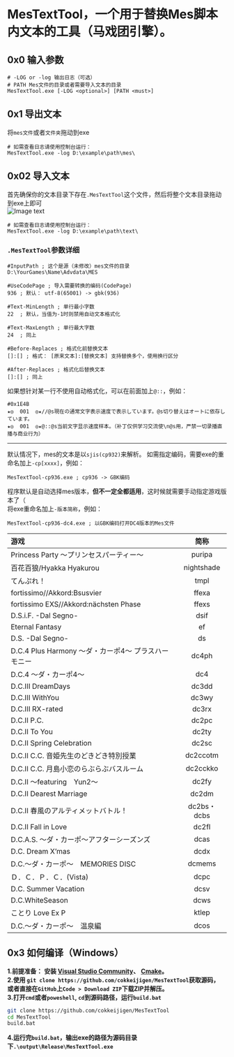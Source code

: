 # MesTextTool，一个用于替换Mes脚本内文本的工具（马戏团引擎）。
## 0x0 输入参数
```log
# -LOG or -log 输出日志（可选）
# PATH Mes文件的目录或者需要导入文本的目录
MesTextTool.exe [-LOG <optional>] [PATH <must>]
```
## 0x1 导出文本
将`mes文件`或者`文件夹`拖动到exe
```log
# 如需查看日志请使用控制台运行：
MesTextTool.exe -log D:\example\path\mes\
```
## 0x02 导入文本
首先确保你的文本目录下存在`.MesTextTool`这个文件，然后将整个文本目录拖动到exe上即可<br>
![Image text](https://github.com/cokkeijigen/MesTextTool/blob/master/picture.png)<br>
```log
# 如需查看日志请使用控制台运行：
MesTextTool.exe -log D:\example\path\text\
```
### `.MesTextTool`参数详细<br>
```
#InputPath ; 这个是源（未修改）mes文件的目录
D:\YourGames\Name\Advdata\MES

#UseCodePage ; 导入需要转换的编码(CodePage)
936 ; 默认： utf-8(65001) -> gbk(936)

#Text-MinLength ; 单行最小字数
22  ; 默认，当值为-1时则禁用自动文本格式化

#Text-MaxLength ; 单行最大字数
24  ; 同上

#Before-Replaces ; 格式化前替换文本
[]:[] ; 格式： [原来文本]:[替换文本] 支持替换多个，使用换行区分

#After-Replaces ; 格式化后替换文本
[]:[] ; 同上
```
如果想针对某一行不使用自动格式化，可以在前面加上`@::`，例如：
```
#0x1E4B
★◎  001  ◎★//@s現在の通常文字表示速度で表示しています。@s切り替えはオートに依存しています。
★◎  001  ◎★@::@s当前文字显示速度样本。（补丁仅供学习交流使\n@s用，严禁一切录播直播与商业行为）
```
***
默认情况下，mes的文本是以`sjis(cp932)`来解析。
如需指定编码，需要exe的重命名加上`-cp[xxxx]`，例如：
```
MesTextTool-cp936.exe ; cp936 -> GBK编码
```
程序默认是自动选择mes版本，**但不一定全都适用**，这时候就需要手动指定游戏版本了（<br>将exe重命名加上`-版本简称`，例如：
```
MesTextTool-cp936-dc4.exe ; 以GBK编码打开DC4版本的Mes文件
```
| 游戏| 简称 | 
| :-----| :----: |
|Princess Party ～プリンセスパーティー～| puripa |
|百花百狼/Hyakka Hyakurou|nightshade|
|てんぷれ！|tmpl|
|fortissimo//Akkord:Bsusvier | ffexa |
|fortissimo EXS//Akkord:nächsten Phase | ffexs | 
|D.S.i.F. -Dal Segno-| dsif | 
|Eternal Fantasy | ef | 
|D.S. -Dal Segno- | ds | 
|D.C.4 Plus Harmony 〜ダ・カーポ4〜 プラスハーモニー|dc4ph|
|D.C.4 ～ダ・カーポ4～ | dc4|
|D.C.III DreamDays|dc3dd|
|D.C.III WithYou|dc3wy|
|D.C.III RX-rated|dc3rx|
|D.C.II P.C.|dc2pc|
|D.C.II To You|dc2ty|
|D.C.II Spring Celebration|dc2sc|
|D.C.II C.C. 音姫先生のどきどき特別授業|dc2ccotm|
|D.C.II C.C. 月島小恋のらぶらぶバスルーム|dc2cckko|
|D.C.II 〜featuring　Yun2〜|dc2fy|
|D.C.II Dearest Marriage|dc2dm|
|D.C.II 春風のアルティメットバトル！|dc2bs・dcbs|
|D.C.II Fall in Love|dc2fl|
|D.C.A.S. 〜ダ・カーポ〜アフターシーズンズ|dcas|
|D.C. Dream X’mas|dcdx|
|D.C.〜ダ・カーポ〜　MEMORIES DISC|dcmems|
|Ｄ．Ｃ．Ｐ．Ｃ．(Vista)|dcpc|
|D.C. Summer Vacation|dcsv|
|D.C.WhiteSeason|dcws|
|ことり Love Ex P|ktlep|
|D.C.〜ダ・カーポ〜　温泉編|dcos|

## 0x3 如何编译（Windows）
**1.前提准备：**
**安装 [Visual Studio Community](https://visualstudio.microsoft.com/zh-hans/vs/community/)、**
**[Cmake](https://cmake.org/download/)。**<br>
**2.使用 `git clone https://github.com/cokkeijigen/MesTextTool`获取源码，**
**或者直接在`GitHub`上`Code > Download ZIP`下载ZIP并解压。**<br>
**3.打开`cmd`或者`poweshell`, `cd`到源码路径，运行`build.bat`**
```sh
git clone https://github.com/cokkeijigen/MesTextTool
cd MesTextTool
build.bat
```
**4.运行完`build.bat`，输出exe的路径为源码目录下`.\output\Release\MesTextTool.exe`**
